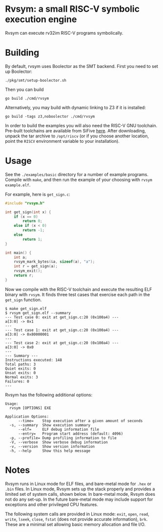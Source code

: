# Rvsym: a small RISC-V symbolic execution engine

Rvsym can execute rv32im RISC-V programs symbolically.

# Building

By default, rvsym uses Boolector as the SMT backend. First you need to set up
Boolector:

```
./pkg/smt/setup-boolector.sh
```

Then you can build

```
go build ./cmd/rvsym
```

Alternatively, you may build with dynamic linking to Z3 if it is installed:

```
go build -tags z3,noboolector ./cmd/rvsym
```

In order to build the examples you will also need the RISC-V GNU toolchain.
Pre-built toolchains are available from SiFive
[here](https://www.sifive.com/software). After downloading, unpack the tar
archive to `/opt/riscv` (or if you choose another location, point the `RISCV`
environment variable to your installation).

# Usage

See the `./examples/basic` directory for a number of example programs. Compile with `make`,
and then run the example of your choosing with `rvsym example.elf`.

For example, here is `get_sign.c`:

```c
#include "rvsym.h"

int get_sign(int x) {
    if (x == 0)
        return 0;
    else if (x < 0)
        return -1;
    else
        return 1;
}

int main() {
    int a;
    rvsym_mark_bytes(&a, sizeof(a), "a");
    int r = get_sign(a);
    rvsym_exit();
    return r;
}
```

Now we compile with the RISC-V toolchain and execute the resulting ELF binary with `rvsym`.
It finds three test cases that exercise each path in the `get_sign` function.

```
$ make get_sign.elf
$ rvsym get_sign.elf --summary
--- Test case 0: exit at get_sign.c:20 (0x100a4) ---
a[3:0] -> 0x1
---
--- Test case 1: exit at get_sign.c:20 (0x100a4) ---
a[3:0] -> 0x80000001
---
--- Test case 2: exit at get_sign.c:20 (0x100a4) ---
a[3:0] -> 0x0
---
--- Summary ---
Instructions executed: 148
Total paths: 3
Quiet exits: 0
Unsat exits: 0
Normal exits: 3
Failures: 0
---
```

Rvsym has the following additional options:

```
Usage:
  rvsym [OPTIONS] EXE

Application Options:
      --time=    Stop execution after a given amount of seconds
  -s, --summary  Show execution summary
      --elf=     ELF debug information file
      --entry=   Program start address (default: 4096)
  -p, --profile= Dump profiling information to file
  -V, --verbose  Show verbose debug information
  -v, --version  Show version information
  -h, --help     Show this help message
```

# Notes

Rvsym runs in Linux mode for ELF files, and bare-metal mode for `.hex` or
`.bin` files. In Linux mode, Rvsym sets up the stack properly and provides a
limited set of system calls, shown below. In bare-metal mode, Rvsym does not do
any set-up. In the future bare-metal mode may include support for exceptions
and other privileged CPU features.

The following system calls are provided in Linux mode: `exit`, `open`, `read`,
`write`, `lseek`, `close`, `fstat` (does not provide accurate information),
`brk`. These are a minimal set allowing basic memory allocation and file I/O.
